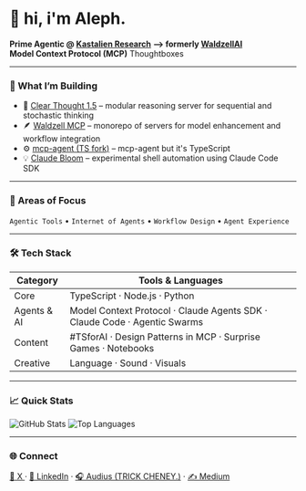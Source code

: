 # 👋 hi, i'm Aleph.

**Prime Agentic @ [Kastalien Research](https://github.com/Kastalien-Research) --> formerly [WaldzellAI](https://github.com/waldzellAI)**  
**Model Context Protocol (MCP)** Thoughtboxes

---

### 🧩 What I’m Building
- 🧠 [Clear Thought 1.5](https://github.com/waldzellAI/clearthought-onepointfive) – modular reasoning server for sequential and stochastic thinking  
- 🪶 [Waldzell MCP](https://github.com/waldzellAI/model-enhancement-servers) – monorepo of servers for model enhancement and workflow integration  
- ⚙️ [mcp-agent (TS fork)](https://github.com/waldzellAI/mcp-agent-ts) – mcp-agent but it's TypeScript
- 💡 [Claude Bloom](https://github.com/glassBead-tc/claude-bloom) – experimental shell automation using Claude Code SDK

---

### 🧠 Areas of Focus
`Agentic Tools` • `Internet of Agents` • `Workflow Design` • `Agent Experience`

---

### 🛠️ Tech Stack
| Category | Tools & Languages |
|-----------|-------------------|
| Core | TypeScript · Node.js · Python |
| Agents & AI | Model Context Protocol · Claude Agents SDK · Claude Code · Agentic Swarms |
| Content | #TSforAI · Design Patterns in MCP · Surprise Games · Notebooks |
| Creative | Language · Sound · Visuals |

---

### 📈 Quick Stats
![GitHub Stats](https://github-readme-stats.vercel.app/api?username=glassBead-tc&show_icons=true&theme=radical)
![Top Languages](https://github-readme-stats.vercel.app/api/top-langs/?username=glassBead-tc&layout=compact&theme=radical)

---

### 🌐 Connect
[💬 X ](https://x.com/glassBeadDeux) · [🔗 LinkedIn](https://linkedin.com/in/glassBead-tc) · [🎧 Audius (TRICK CHENEY.)](https://audius.co/mynameiscards) · [✍️ Medium](https://glassBead-tc.medium.com)

<!--
**glassBead-tc/glassBead-tc** is a ✨ _special_ ✨ repository because its `README.md` (this file) appears on your GitHub profile.

Here are some ideas to get you started:

- 🔭 I’m currently working on ...
- 🌱 I’m currently learning ...
- 👯 I’m looking to collaborate on ...
- 🤔 I’m looking for help with ...
- 💬 Ask me about ...
- 📫 How to reach me: ...
- 😄 Pronouns: ...
- ⚡ Fun fact: ...
-->
